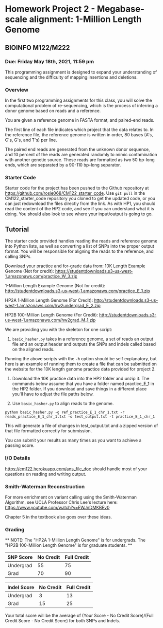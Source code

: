 # Homework Project 2 - Megabase-scale alignment: 1-Million Length Genome

## BIOINFO M122/M222

### Due: Friday May 18th, 2021, 11:59 pm

This programming assignment is designed to expand your understanding of sequencing and the difficulty of mapping insertions and deletions.

### Overview
In the first two programming assignments for this class, you will solve the computational problem of re-sequencing, which is the process of inferring a donor genome based on reads and a reference. 

You are given a reference genome in FASTA format, and paired-end reads.

The first line of each file indicates which project that the data relates to. In the reference file, the reference genome is written in order, 80 bases (A's, C's, G's, and T's) per line.

The paired end reads are generated from the unknown donor sequence, and 10 percent of the reads are generated randomly to mimic contamination with another genetic source. These reads are formatted as two 50 bp-long ends, which are separated by a 90-110 bp-long separator. 

### Starter Code

Starter code for the project has been pushed to the Github repository at https://github.com/rosie068/CM122_starter_code. Use `git pull` in the CM122_starter_code repository you cloned to get the updated code, or you can just redownload the files directly from the link. As with HP1, you should read the content of the HP2 code, and see if you can understand what it is doing. You should also look to see where your input/output is going to go. 

## Tutorial

The starter code provided handles reading the reads and reference genome into Python lists, as well as converting a list of SNPs into the proper output format. You will be responsible for aligning the reads to the reference, and calling SNPs.

Download your practice and for-grade data from:
10K Length Example Genome (Not for credit): https://studentdownloads.s3-us-west-1.amazonaws.com/practice_W_3.zip

1-Million Length Example Genome (Not for credit): http://studentdownloads.s3-us-west-1.amazonaws.com/practice_E_1.zip

HP2A 1-Million Length Genome (For Credit): http://studentdownloads.s3-us-west-1.amazonaws.com/hw2undergrad_E_2.zip

HP2B 100-Million Length Genome (For Credit): http://studentdownloads.s3-us-west-1.amazonaws.com/hw2grad_M_1.zip

We are providing you with the skeleton for one script:
1. `basic_hasher.py` takes in a reference genome, a set of reads an output file and an output header and outputs the SNPs and indels called based on the aligned reads.

Running the above scripts with the `-h` option should be self explanatory, but here is an example of running them to create a file that can be submitted on the website for the 10K length genome practice data provided for project 2.

1. Download the 10K practice data into the HP2 folder and unzip it. The commands below assume that you have a folder named practice_E_1 in the HP2 folder. If you download and save things in a different place you'll have to adjust the file paths below.

2. Use `basic_hasher.py` to align reads to the genome.

```
python basic_hasher.py -g ref_practice_E_1_chr_1.txt -r reads_practice_E_1_chr_1.txt -o test_output.txt -t practice_E_1_chr_1
```

This will generate a file of changes in test_output.txt and a zipped version of that file formatted correctly for submission.

You can submit your results as many times as you want to achieve a passing score.

### I/O Details
https://cm122.herokuapp.com/ans_file_doc should handle most of your questions on reading and writing output.

### Smith-Waterman Reconstruction

For more enrichment on variant calling using the Smith-Waterman Algorithm, see UCLA Professor Chris Lee's lecture here: https://www.youtube.com/watch?v=EWJnDMKBEv0

Chapter 5 in the textbook also goes over these ideas.

### Grading

** NOTE: The "HP2A 1-Million Length Genome" is for undergrads. The "HP2B 100-Million Length Genome" is for graduate students. **

| SNP Score | No Credit | Full Credit |
|-----------|-----------|-------------|
| Undergrad | 55        | 75          |
| Grad      | 70        | 90          |

| Indel Score | No Credit | Full Credit |
|-------------|-----------|-------------|
| Undergrad   | 3         | 13          |
| Grad        | 15        | 25          |

Your total score will be the average of (Your Score - No Credit Score)/(Full Credit Score - No Credit Score) for both SNPs and Indels.
